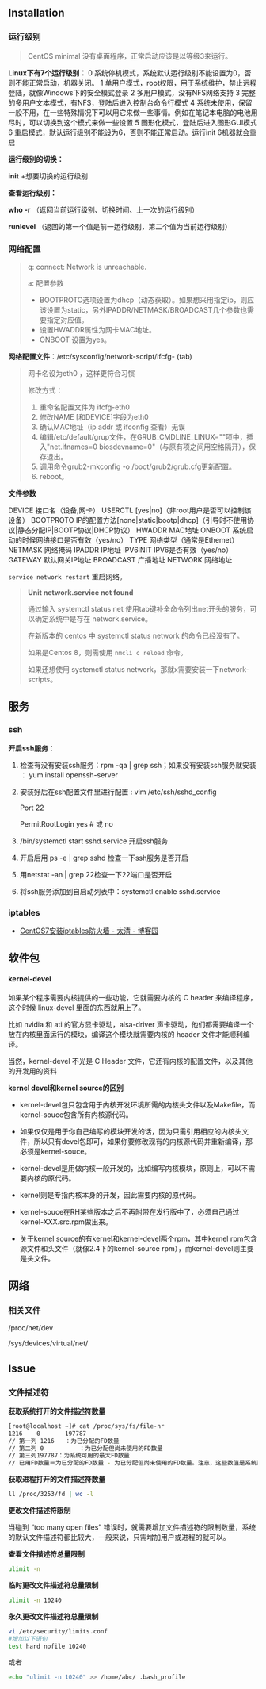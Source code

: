 ## Installation

### 运行级别

> CentOS minimal 没有桌面程序，正常启动应该是以等级3来运行。

**Linux下有7个运行级别：**
0	系统停机模式，系统默认运行级别不能设置为0，否则不能正常启动，机器关闭。
1	单用户模式，root权限，用于系统维护，禁止远程登陆，就像Windows下的安全模式登录
2	多用户模式，没有NFS网络支持
3	完整的多用户文本模式，有NFS，登陆后进入控制台命令行模式
4	系统未使用，保留一般不用，在一些特殊情况下可以用它来做一些事情。例如在笔记本电脑的电池用尽时，可以切换到这个模式来做一些设置
5	图形化模式，登陆后进入图形GUI模式
6	重启模式，默认运行级别不能设为6，否则不能正常启动。运行init 6机器就会重启

**运行级别的切换：**

**init** +想要切换的运行级别

**查看运行级别：**

**who -r**	（返回当前运行级别、切换时间、上一次的运行级别）

**runlevel**	（返回的第一个值是前一运行级别，第二个值为当前运行级别）

### 网络配置

> q: connect: Network is unreachable.
>
> a: 配置参数
>
> - BOOTPROTO选项设置为dhcp（动态获取）。如果想采用指定ip，则应该设置为static，另外IPADDR/NETMASK/BROADCAST几个参数也需要指定对应值。
> - 设置HWADDR属性为网卡MAC地址。
> - ONBOOT 设置为yes。
> 

**网络配置文件**：/etc/sysconfig/network-script/ifcfg- (tab)

> 网卡名设为eth0 ，这样更符合习惯
>
> 修改方式：
>
> 1. 重命名配置文件为 ifcfg-eth0
> 2. 修改NAME [和DEVICE]字段为eth0
> 3. 确认MAC地址（ip addr 或 ifconfig 查看）无误
> 4. 编辑/etc/default/grup文件，在GRUB_CMDLINE_LINUX=""项中，插入"net.ifnames=0 biosdevname=0"（与原有项之间用空格隔开），保存退出。
> 5. 调用命令grub2-mkconfig -o /boot/grub2/grub.cfg更新配置。
> 6. reboot。

**文件参数**

DEVICE     接口名（设备,网卡）
USERCTL    [yes|no]（非root用户是否可以控制该设备）
BOOTPROTO  IP的配置方法[none|static|bootp|dhcp]（引导时不使用协议|静态分配IP|BOOTP协议|DHCP协议）
HWADDR     MAC地址 
ONBOOT     系统启动的时候网络接口是否有效（yes/no） 
TYPE       网络类型（通常是Ethemet） 
NETMASK    网络掩码 
IPADDR     IP地址 
IPV6INIT   IPV6是否有效（yes/no） 
GATEWAY    默认网关IP地址
BROADCAST  广播地址
NETWORK    网络地址

`service network restart` 重启网络。

> **Unit network.service not found**
>
> 通过输入 systemctl status net 使用tab键补全命令列出net开头的服务，可以确定系统中是存在 network.service。
>
> 在新版本的 centos 中 systemctl status network 的命令已经没有了。
>
> 如果是Centos 8，则需使用 `nmcli c reload` 命令。
>
> 如果还想使用 systemctl status network，那就x需要安装一下network-scripts。
> 

## 服务

### ssh

**开启ssh服务**：

1. 检查有没有安装ssh服务：rpm -qa | grep ssh；如果没有安装ssh服务就安装 ： yum install openssh-server

2. 安装好后在ssh配置文件里进行配置 : vim /etc/ssh/sshd_config

   Port 22

   PermitRootLogin yes   # 或 no

3.  /bin/systemctl start sshd.service 开启ssh服务

4. 开启后用 ps -e | grep sshd 检查一下ssh服务是否开启

5. 用netstat -an | grep 22检查一下22端口是否开启

6. 将ssh服务添加到自启动列表中：systemctl enable sshd.service

### iptables

- [CentOS7安装iptables防火墙 - 太清 - 博客园](https://www.cnblogs.com/kreo/p/4368811.html)

## 软件包

#### kernel-devel

如果某个程序需要内核提供的一些功能，它就需要内核的 C header 来编译程序，这个时候 linux-devel 里面的东西就用上了。

比如 nvidia 和 ati 的官方显卡驱动，alsa-driver 声卡驱动，他们都需要编译一个放在内核里面运行的模块，编译这个模块就需要内核的 header 文件才能顺利编译。

当然，kernel-devel 不光是 C Header 文件，它还有内核的配置文件，以及其他的开发用的资料  

**kernel devel和kernel source的区别**

- kernel-devel包只包含用于内核开发环境所需的内核头文件以及Makefile，而kernel-souce包含所有内核源代码。

- 如果仅仅是用于你自己编写的模块开发的话，因为只需引用相应的内核头文件，所以只有devel包即可，如果你要修改现有的内核源代码并重新编译，那必须是kernel-souce。

- kernel-devel是用做内核一般开发的，比如编写内核模块，原则上，可以不需要内核的原代码。

- kernel则是专指内核本身的开发，因此需要内核的原代码。
- kernel-souce在RH某些版本之后不再附带在发行版中了，必须自己通过kernel-XXX.src.rpm做出来。

- 关于kernel source的有kernel和kernel-devel两个rpm，其中kernel rpm包含源文件和头文件（就像2.4下的kernel-source rpm），而kernel-devel则主要是头文件。

## 网络

### 相关文件

/proc/net/dev

/sys/devices/virtual/net/

## Issue

### 文件描述符

**获取系统打开的文件描述符数量**

```bash
[root@localhost ~]# cat /proc/sys/fs/file-nr 
1216    0       197787
// 第一列 1216   ：为已分配的FD数量
// 第二列 0          ：为已分配但尚未使用的FD数量
// 第三列197787：为系统可用的最大FD数量
// 已用FD数量＝为已分配的FD数量 - 为已分配但尚未使用的FD数量。注意，这些数值是系统层面的。
```

**获取进程打开的文件描述符数量**

```bash
ll /proc/3253/fd | wc -l
```

**更改文件描述符限制**

当碰到 “too many open files” 错误时，就需要增加文件描述符的限制数量，系统的默认文件描述符都比较大，一般来说，只需增加用户或进程的就可以。

**查看文件描述符总量限制**

```bash
ulimit -n
```

**临时更改文件描述符总量限制**

```bash
ulimit -n 10240
```

**永久更改文件描述符总量限制**

```bash
vi /etc/security/limits.conf 
#增加以下语句
test hard nofile 10240
```

或者

```bash
echo "ulimit -n 10240" >> /home/abc/ .bash_profile
```

